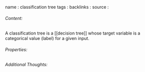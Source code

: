 name : classification tree
tags : 
backlinks : 
source : 

###### Content:
A classification tree is a [[decision tree]] whose target variable is a categorical value (label) for a given input.

###### Properties:


###### Additional Thoughts:
